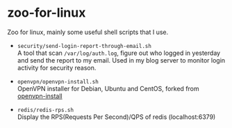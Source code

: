 # zoo-for-linux

Zoo for linux, mainly some useful shell scripts that I use.

* `security/send-login-report-through-email.sh`  
    A tool that scan `/var/log/auth.log`, figure out who logged in yesterday and send the report to my email. Used in my blog server to monitor login activity for security reason.

* `openvpn/openvpn-install.sh`  
    OpenVPN installer for Debian, Ubuntu and CentOS, forked from [openvpn-install](https://github.com/Nyr/openvpn-install)

* `redis/redis-rps.sh`  
    Display the RPS(Requests Per Second)/QPS of redis (localhost:6379)
